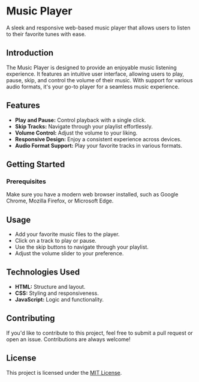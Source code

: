 # Music Player

A sleek and responsive web-based music player that allows users to listen to their favorite tunes with ease.

## Introduction

The Music Player is designed to provide an enjoyable music listening experience. It features an intuitive user interface, allowing users to play, pause, skip, and control the volume of their music. With support for various audio formats, it's your go-to player for a seamless music experience.

## Features

- **Play and Pause:** Control playback with a single click.
- **Skip Tracks:** Navigate through your playlist effortlessly.
- **Volume Control:** Adjust the volume to your liking.
- **Responsive Design:** Enjoy a consistent experience across devices.
- **Audio Format Support:** Play your favorite tracks in various formats.

## Getting Started

### Prerequisites

Make sure you have a modern web browser installed, such as Google Chrome, Mozilla Firefox, or Microsoft Edge.

## Usage

- Add your favorite music files to the player.
- Click on a track to play or pause.
- Use the skip buttons to navigate through your playlist.
- Adjust the volume slider to your preference.

## Technologies Used

- **HTML:** Structure and layout.
- **CSS:** Styling and responsiveness.
- **JavaScript:** Logic and functionality.

## Contributing

If you'd like to contribute to this project, feel free to submit a pull request or open an issue. Contributions are always welcome!

## License

This project is licensed under the [MIT License](LICENSE).

